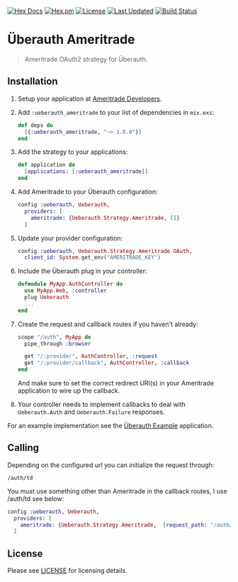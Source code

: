 
[![Hex Docs](https://img.shields.io/badge/hex-docs-lightgreen.svg)](https://hexdocs.pm/ueberauth_ameritrade/)
[![Hex.pm](https://img.shields.io/hexpm/dt/ueberauth_ameritrade.svg)](https://hex.pm/packages/ueberauth_ameritrade)
[![License](https://img.shields.io/hexpm/l/ueberauth_ameritrade.svg)](https://github.com/mithereal/ueberauth_ameritrade/blob/master/LICENSE)
[![Last Updated](https://img.shields.io/github/last-commit/mithereal/ueberauth_ameritrade.svg)](https://github.com/mithereal/ueberauth_ameritrade/commits/master)
[![Build Status](https://circleci.com/gh/mithereal/ueberauth_ameritrade.svg?style=svg)](https://github.com/mithereal/ueberauth_ameritrade)

# Überauth Ameritrade

> Ameritrade OAuth2 strategy for Überauth.

## Installation

1. Setup your application at [Ameritrade Developers](https://developer.tdameritrade.com/user/me/apps).

1. Add `:ueberauth_ameritrade` to your list of dependencies in `mix.exs`:

    ```elixir
    def deps do
      [{:ueberauth_ameritrade, "~> 1.0.0"}]
    end
    ```

1. Add the strategy to your applications:

    ```elixir
    def application do
      [applications: [:ueberauth_ameritrade]]
    end
    ```

1. Add Ameritrade to your Überauth configuration:

    ```elixir
    config :ueberauth, Ueberauth,
      providers: [
        ameritrade: {Ueberauth.Strategy.Ameritrade, []}
      ]
    ```

1.  Update your provider configuration:

    ```elixir
    config :ueberauth, Ueberauth.Strategy.Ameritrade.OAuth,
      client_id: System.get_env("AMERITRADE_KEY")
    ```

1.  Include the Überauth plug in your controller:

    ```elixir
    defmodule MyApp.AuthController do
      use MyApp.Web, :controller
      plug Ueberauth
      ...
    end
    ```

1.  Create the request and callback routes if you haven't already:

    ```elixir
    scope "/auth", MyApp do
      pipe_through :browser

      get "/:provider", AuthController, :request
      get "/:provider/callback", AuthController, :callback
    end
    ```

    And make sure to set the correct redirect URI(s) in your Ameritrade application to wire up the callback.

1. Your controller needs to implement callbacks to deal with `Ueberauth.Auth` and `Ueberauth.Failure` responses.

For an example implementation see the [Überauth Example](https://github.com/ueberauth/ueberauth_example) application.

## Calling

Depending on the configured url you can initialize the request through:

    /auth/td


You must use something other than Ameritrade in the callback routes, I use /auth/td see below:

```elixir
config :ueberauth, Ueberauth,
  providers: [
    ameritrade: {Ueberauth.Strategy.Ameritrade,  [request_path: "/auth/td", callback_path: "/auth/td/callback"]}
  ]
```


## License

Please see [LICENSE](https://github.com/mithereal/ueberauth_ameritrade/blob/master/LICENSE) for licensing details.
